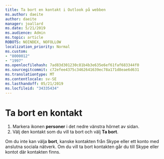```yaml
---
title: Ta bort en kontakt i Outlook på webben
ms.author: daeite
author: daeite
manager: joallard
ms.date: 5/21/2019
ms.audience: Admin
ms.topic: article
ROBOTS: NOINDEX, NOFOLLOW
localization_priority: Normal
ms.custom:
- "8000012"
- "1997"
ms.openlocfilehash: 7ad83d301230c81b4b3e635e6ef61faf683344f0
ms.sourcegitcommit: c72efee4375c3462641639ec78a171d8eae6d631
ms.translationtype: MT
ms.contentlocale: sv-SE
ms.lasthandoff: 05/21/2019
ms.locfileid: "34335434"
---
```

# <a name="delete-a-contact"></a>Ta bort en kontakt

1. Markera ikonen **personer** i det nedre vänstra hörnet av sidan.
2. Välj den kontakt som du vill ta bort och välj **Ta bort**.

Om du inte kan välja **bort**, kanske kontakten från Skype eller ett konto med anslutna sociala nätverk. Om du vill ta bort kontakten går du till Skype eller kontot där kontakten finns.